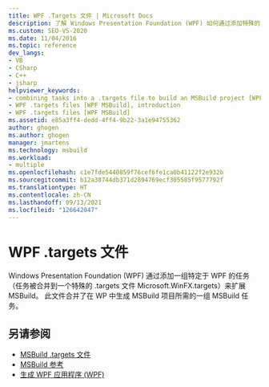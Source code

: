 ```yaml
---
title: WPF .Targets 文件 | Microsoft Docs
description: 了解 Windows Presentation Foundation (WPF) 如何通过添加特殊的 .targets 文件（即 Microsoft.WinFX.targets）中的一组特定于 WPF 的任务来扩展 MSBuild。
ms.custom: SEO-VS-2020
ms.date: 11/04/2016
ms.topic: reference
dev_langs:
- VB
- CSharp
- C++
- jsharp
helpviewer_keywords:
- combining tasks into a .targets file to build an MSBuild project [WPF MSBuild]
- WPF .targets files [WPF MSBuild], introduction
- WPF .targets files [WPF MSBuild]
ms.assetid: e85a3ff4-dedd-4ff4-9b22-3a1e94755362
author: ghogen
ms.author: ghogen
manager: jmartens
ms.technology: msbuild
ms.workload:
- multiple
ms.openlocfilehash: c1e7fde5440859f76cef6fe1ca0b41122f2e932b
ms.sourcegitcommit: b12a38744db371d2894769ecf305585f9577792f
ms.translationtype: HT
ms.contentlocale: zh-CN
ms.lasthandoff: 09/13/2021
ms.locfileid: "126642047"
---
```

# <a name="wpf-targets-files"></a>WPF .targets 文件

Windows Presentation Foundation (WPF) 通过添加一组特定于 WPF 的任务（任务被合并到一个特殊的 .targets 文件 Microsoft.WinFX.targets）来扩展 MSBuild。 此文件合并了在 WP 中生成 MSBuild 项目所需的一组 MSBuild 任务。

## <a name="see-also"></a>另请参阅

- [MSBuild .targets 文件](../msbuild/msbuild-dot-targets-files.md)
- [MSBuild 参考](../msbuild/msbuild-reference.md)
- [生成 WPF 应用程序 (WPF)](/dotnet/framework/wpf/app-development/building-a-wpf-application-wpf)